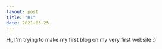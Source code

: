 ```yaml
---
layout: post
title: "HI"
date: 2021-03-25
---
```


Hi, I'm trying to make my first blog on my very first website :)
